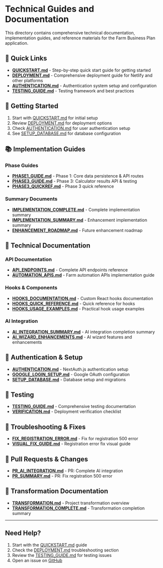 # Technical Guides and Documentation

This directory contains comprehensive technical documentation, implementation guides, and reference materials for the Farm Business Plan application.

## 📖 Quick Links

- **[QUICKSTART.md](QUICKSTART.md)** - Step-by-step quick start guide for getting started
- **[DEPLOYMENT.md](DEPLOYMENT.md)** - Comprehensive deployment guide for Netlify and other platforms
- **[AUTHENTICATION.md](AUTHENTICATION.md)** - Authentication system setup and configuration
- **[TESTING_GUIDE.md](TESTING_GUIDE.md)** - Testing framework and best practices

## 🚀 Getting Started

1. Start with [QUICKSTART.md](QUICKSTART.md) for initial setup
2. Review [DEPLOYMENT.md](DEPLOYMENT.md) for deployment options
3. Check [AUTHENTICATION.md](AUTHENTICATION.md) for user authentication setup
4. See [SETUP_DATABASE.md](SETUP_DATABASE.md) for database configuration

## 📚 Implementation Guides

### Phase Guides

- **[PHASE1_GUIDE.md](PHASE1_GUIDE.md)** - Phase 1: Core data persistence & API routes
- **[PHASE3_GUIDE.md](PHASE3_GUIDE.md)** - Phase 3: Calculator results API & testing
- **[PHASE3_QUICKREF.md](PHASE3_QUICKREF.md)** - Phase 3 quick reference

### Summary Documents

- **[IMPLEMENTATION_COMPLETE.md](IMPLEMENTATION_COMPLETE.md)** - Complete implementation summary
- **[IMPLEMENTATION_SUMMARY.md](IMPLEMENTATION_SUMMARY.md)** - Enhancement implementation summary
- **[ENHANCEMENT_ROADMAP.md](ENHANCEMENT_ROADMAP.md)** - Future enhancement roadmap

## 🔧 Technical Documentation

### API Documentation

- **[API_ENDPOINTS.md](API_ENDPOINTS.md)** - Complete API endpoints reference
- **[AUTOMATION_APIS.md](AUTOMATION_APIS.md)** - Farm automation APIs implementation guide

### Hooks & Components

- **[HOOKS_DOCUMENTATION.md](HOOKS_DOCUMENTATION.md)** - Custom React hooks documentation
- **[HOOKS_QUICK_REFERENCE.md](HOOKS_QUICK_REFERENCE.md)** - Quick reference for hooks
- **[HOOKS_USAGE_EXAMPLES.md](HOOKS_USAGE_EXAMPLES.md)** - Practical hook usage examples

### AI Integration

- **[AI_INTEGRATION_SUMMARY.md](AI_INTEGRATION_SUMMARY.md)** - AI integration completion summary
- **[AI_WIZARD_ENHANCEMENTS.md](AI_WIZARD_ENHANCEMENTS.md)** - AI wizard features and enhancements

## 🔐 Authentication & Setup

- **[AUTHENTICATION.md](AUTHENTICATION.md)** - NextAuth.js authentication setup
- **[GOOGLE_LOGIN_SETUP.md](GOOGLE_LOGIN_SETUP.md)** - Google OAuth configuration
- **[SETUP_DATABASE.md](SETUP_DATABASE.md)** - Database setup and migrations

## 🧪 Testing

- **[TESTING_GUIDE.md](TESTING_GUIDE.md)** - Comprehensive testing documentation
- **[VERIFICATION.md](VERIFICATION.md)** - Deployment verification checklist

## 🐛 Troubleshooting & Fixes

- **[FIX_REGISTRATION_ERROR.md](FIX_REGISTRATION_ERROR.md)** - Fix for registration 500 error
- **[VISUAL_FIX_GUIDE.md](VISUAL_FIX_GUIDE.md)** - Registration error fix visual guide

## 📝 Pull Requests & Changes

- **[PR_AI_INTEGRATION.md](PR_AI_INTEGRATION.md)** - PR: Complete AI integration
- **[PR_SUMMARY.md](PR_SUMMARY.md)** - PR: Fix registration 500 error

## 🔄 Transformation Documentation

- **[TRANSFORMATION.md](TRANSFORMATION.md)** - Project transformation overview
- **[TRANSFORMATION_COMPLETE.md](TRANSFORMATION_COMPLETE.md)** - Transformation completion summary

---

## Need Help?

1. Start with the [QUICKSTART.md](QUICKSTART.md) guide
2. Check the [DEPLOYMENT.md](DEPLOYMENT.md) troubleshooting section
3. Review the [TESTING_GUIDE.md](TESTING_GUIDE.md) for testing issues
4. Open an issue on [GitHub](https://github.com/JustAGhosT/farm-business-plan/issues)
